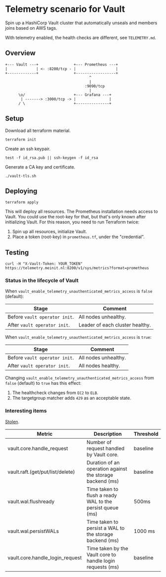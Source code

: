 # Telemetry scenario for Vault

Spin up a HashiCorp Vault cluster that automatically unseals and members joins based on AWS tags.

With telemetry enabled, the health checks are different, see `TELEMETRY.md`.

## Overview

```text
+--- Vault ---+                +--- Prometheus ---+
|             | <- :8200/tcp - |                  |
+-------------+                +------------------+
                                      ^
                                      |
                                    :9090/tcp
                                      |
      \o/                      +--- Grafana ---+
       | -------> :3000/tcp -> |               |
      / \                      +---------------+
```

## Setup

Download all terraform material.

```shell
terraform init
```

Create an ssh keypair.

```shell
test -f id_rsa.pub || ssh-keygen -f id_rsa
```

Generate a CA key and certificate.

```shell
./vault-tls.sh
```

## Deploying

```shell
terraform apply
```

This will deploy all resources. The Prometheus installation needs access to Vault. You could use the root-key for that, but that's only known after initializing Vault. For this reason, you need to run Terraform twice:

1. Spin up all resources, initialize Vault.
2. Place a token (root-key) in `prometheus.tf`, under the "credential".

## Testing

```shell
curl -H "X-Vault-Token: YOUR_TOKEN" https://telemetry.meinit.nl:8200/v1/sys/metrics?format=prometheus
```

### Status in the lifecycle of Vault

When `vault_enable_telemetry_unauthenticated_metrics_access` is `false` (default):

| Stage                         | Comment                                     |
|-------------------------------|---------------------------------------------|
| Before `vault operator init`. | All nodes unhealthy.                        |
| After `vault operator init`.  | Leader of each cluster healthy.             |

When `vault_enable_telemetry_unauthenticated_metrics_access` is `true`:

| Stage                         | Comment                                     |
|-------------------------------|---------------------------------------------|
| Before `vault operator init`. | All nodes unhealthy.                        |
| After `vault operator init`.  | All nodes healthy.                          |

Changing `vault_enable_telemetry_unauthenticated_metrics_access` from `false` (default) to `true` has this effect:

1. The healthcheck changes from `EC2` to `ELB`.
2. The targetgroup matcher adds `429` as an acceptable state.

### Interesting items

[Stolen](https://www.datadoghq.com/blog/monitor-vault-metrics-and-logs/).

| Metric                           | Description                                                | Threshold    |
|----------------------------------|------------------------------------------------------------|--------------|
| vault.core.handle_request        | Number of request handled by Vault core.                   | baseline     |
| vault.raft.(get/put/list/delete) | Duration of an operation against the storage backend (ms)  | baseline     |
| vault.wal.flushready             | Time taken to flush a ready WAL to the persist queue (ms)  | 500ms        |
| vault.wal.persistWALs            | Time taken to persist a WAL to the storage backend (ms)    | 1000 ms      |
| vault.core.handle_login_request  | Time taken by the Vault core to handle login requests (ms) | baseline     |
